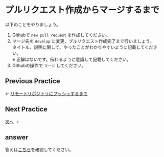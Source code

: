 # プルリクエスト作成からマージするまで

以下のことをやりましょう。

1. Githubで `new pull request` を作成してください。
2. マージ先を `develop` に変更、プルリクエスト作成完了まで行いましょう。  
タイトル、説明に関して、やったことがわかりやすいように記載してください。  
※ 正解はないです。伝わるように意識して記載してください。
3. Githubの操作で `マージ` してください。

## Previous Practice

← [リモートリポジトリにプッシュするまで](../step02/untilPush.md)

## Next Practice

<!-- TODO: 作成したらURLを追加する -->
[次へ]() →

## answer

答えは[こちら](/public/docs/training/answer/step03/untilMerge.md)を確認してください。

